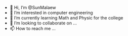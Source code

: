 - 👋 Hi, I’m @SunMalaew
- 👀 I’m interested in computer engineering
- 🌱 I’m currently learning Math and Physic for the college
- 💞️ I’m looking to collaborate on ...
- 📫 How to reach me ...

<!---
SunMalaew/SunMalaew is a ✨ special ✨ repository because its `README.md` (this file) appears on your GitHub profile.
You can click the Preview link to take a look at your changes.
--->
